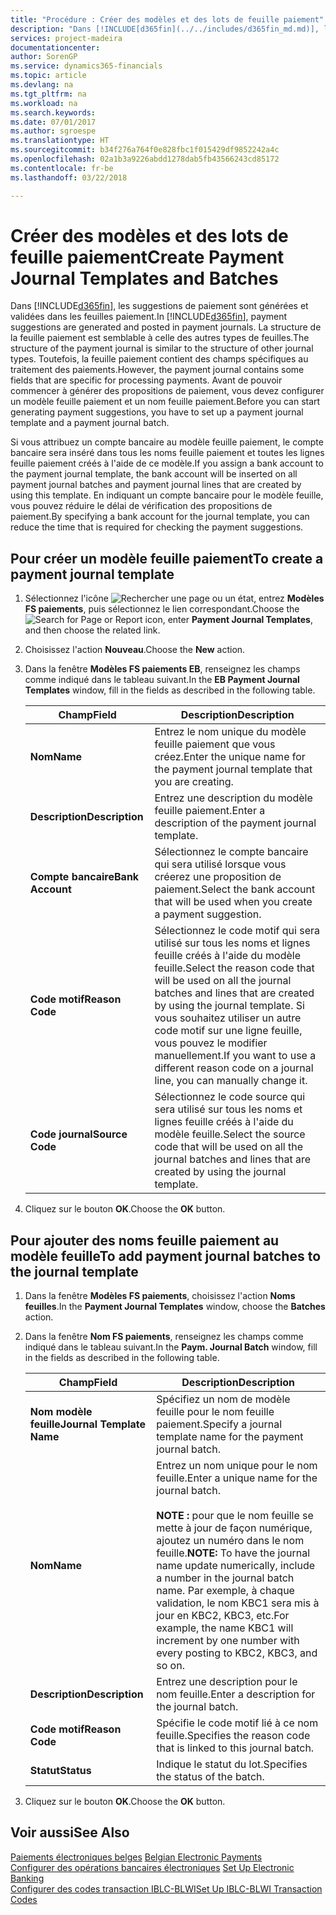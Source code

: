 ```yaml
---
title: "Procédure : Créer des modèles et des lots de feuille paiement"
description: "Dans [!INCLUDE[d365fin](../../includes/d365fin_md.md)], les suggestions de paiement sont générées et validées dans les feuilles paiement. La structure de la feuille paiement est similaire à la structure des autres types de feuille."
services: project-madeira
documentationcenter: 
author: SorenGP
ms.service: dynamics365-financials
ms.topic: article
ms.devlang: na
ms.tgt_pltfrm: na
ms.workload: na
ms.search.keywords: 
ms.date: 07/01/2017
ms.author: sgroespe
ms.translationtype: HT
ms.sourcegitcommit: b34f276a764f0e828fbc1f015429df9852242a4c
ms.openlocfilehash: 02a1b3a9226abdd1278dab5fb43566243cd85172
ms.contentlocale: fr-be
ms.lasthandoff: 03/22/2018

---
```

# <a name="create-payment-journal-templates-and-batches"></a><span data-ttu-id="45704-104">Créer des modèles et des lots de feuille paiement</span><span class="sxs-lookup"><span data-stu-id="45704-104">Create Payment Journal Templates and Batches</span></span>
<span data-ttu-id="45704-105">Dans [!INCLUDE[d365fin](../../includes/d365fin_md.md)], les suggestions de paiement sont générées et validées dans les feuilles paiement.</span><span class="sxs-lookup"><span data-stu-id="45704-105">In [!INCLUDE[d365fin](../../includes/d365fin_md.md)], payment suggestions are generated and posted in payment journals.</span></span> <span data-ttu-id="45704-106">La structure de la feuille paiement est semblable à celle des autres types de feuilles.</span><span class="sxs-lookup"><span data-stu-id="45704-106">The structure of the payment journal is similar to the structure of other journal types.</span></span> <span data-ttu-id="45704-107">Toutefois, la feuille paiement contient des champs spécifiques au traitement des paiements.</span><span class="sxs-lookup"><span data-stu-id="45704-107">However, the payment journal contains some fields that are specific for processing payments.</span></span> <span data-ttu-id="45704-108">Avant de pouvoir commencer à générer des propositions de paiement, vous devez configurer un modèle feuille paiement et un nom feuille paiement.</span><span class="sxs-lookup"><span data-stu-id="45704-108">Before you can start generating payment suggestions, you have to set up a payment journal template and a payment journal batch.</span></span>  

<span data-ttu-id="45704-109">Si vous attribuez un compte bancaire au modèle feuille paiement, le compte bancaire sera inséré dans tous les noms feuille paiement et toutes les lignes feuille paiement créés à l'aide de ce modèle.</span><span class="sxs-lookup"><span data-stu-id="45704-109">If you assign a bank account to the payment journal template, the bank account will be inserted on all payment journal batches and payment journal lines that are created by using this template.</span></span> <span data-ttu-id="45704-110">En indiquant un compte bancaire pour le modèle feuille, vous pouvez réduire le délai de vérification des propositions de paiement.</span><span class="sxs-lookup"><span data-stu-id="45704-110">By specifying a bank account for the journal template, you can reduce the time that is required for checking the payment suggestions.</span></span>  

## <a name="to-create-a-payment-journal-template"></a><span data-ttu-id="45704-111">Pour créer un modèle feuille paiement</span><span class="sxs-lookup"><span data-stu-id="45704-111">To create a payment journal template</span></span>  

1.  <span data-ttu-id="45704-112">Sélectionnez l'icône ![Rechercher une page ou un état](../../media/ui-search/search_small.png "icône Rechercher une page ou un état"), entrez **Modèles FS paiements**, puis sélectionnez le lien correspondant.</span><span class="sxs-lookup"><span data-stu-id="45704-112">Choose the ![Search for Page or Report](../../media/ui-search/search_small.png "Search for Page or Report icon") icon, enter **Payment Journal Templates**, and then choose the related link.</span></span>  
2.  <span data-ttu-id="45704-113">Choisissez l'action **Nouveau**.</span><span class="sxs-lookup"><span data-stu-id="45704-113">Choose the **New** action.</span></span>  
3.  <span data-ttu-id="45704-114">Dans la fenêtre **Modèles FS paiements EB**, renseignez les champs comme indiqué dans le tableau suivant.</span><span class="sxs-lookup"><span data-stu-id="45704-114">In the **EB Payment Journal Templates** window, fill in the fields as described in the following table.</span></span>  

    |<span data-ttu-id="45704-115">Champ</span><span class="sxs-lookup"><span data-stu-id="45704-115">Field</span></span>|<span data-ttu-id="45704-116">Description</span><span class="sxs-lookup"><span data-stu-id="45704-116">Description</span></span>|  
    |---------------------------------|---------------------------------------|  
    |<span data-ttu-id="45704-117">**Nom**</span><span class="sxs-lookup"><span data-stu-id="45704-117">**Name**</span></span>|<span data-ttu-id="45704-118">Entrez le nom unique du modèle feuille paiement que vous créez.</span><span class="sxs-lookup"><span data-stu-id="45704-118">Enter the unique name for the payment journal template that you are creating.</span></span>|  
    |<span data-ttu-id="45704-119">**Description**</span><span class="sxs-lookup"><span data-stu-id="45704-119">**Description**</span></span>|<span data-ttu-id="45704-120">Entrez une description du modèle feuille paiement.</span><span class="sxs-lookup"><span data-stu-id="45704-120">Enter a description of the payment journal template.</span></span>|  
    |<span data-ttu-id="45704-121">**Compte bancaire**</span><span class="sxs-lookup"><span data-stu-id="45704-121">**Bank Account**</span></span>|<span data-ttu-id="45704-122">Sélectionnez le compte bancaire qui sera utilisé lorsque vous créerez une proposition de paiement.</span><span class="sxs-lookup"><span data-stu-id="45704-122">Select the bank account that will be used when you create a payment suggestion.</span></span>|  
    |<span data-ttu-id="45704-123">**Code motif**</span><span class="sxs-lookup"><span data-stu-id="45704-123">**Reason Code**</span></span>|<span data-ttu-id="45704-124">Sélectionnez le code motif qui sera utilisé sur tous les noms et lignes feuille créés à l'aide du modèle feuille.</span><span class="sxs-lookup"><span data-stu-id="45704-124">Select the reason code that will be used on all the journal batches and lines that are created by using the journal template.</span></span> <span data-ttu-id="45704-125">Si vous souhaitez utiliser un autre code motif sur une ligne feuille, vous pouvez le modifier manuellement.</span><span class="sxs-lookup"><span data-stu-id="45704-125">If you want to use a different reason code on a journal line, you can manually change it.</span></span>|  
    |<span data-ttu-id="45704-126">**Code journal**</span><span class="sxs-lookup"><span data-stu-id="45704-126">**Source Code**</span></span>|<span data-ttu-id="45704-127">Sélectionnez le code source qui sera utilisé sur tous les noms et lignes feuille créés à l'aide du modèle feuille.</span><span class="sxs-lookup"><span data-stu-id="45704-127">Select the source code that will be used on all the journal batches and lines that are created by using the journal template.</span></span>|  

4.  <span data-ttu-id="45704-128">Cliquez sur le bouton **OK**.</span><span class="sxs-lookup"><span data-stu-id="45704-128">Choose the **OK** button.</span></span>  

## <a name="to-add-payment-journal-batches-to-the-journal-template"></a><span data-ttu-id="45704-129">Pour ajouter des noms feuille paiement au modèle feuille</span><span class="sxs-lookup"><span data-stu-id="45704-129">To add payment journal batches to the journal template</span></span>  

1.  <span data-ttu-id="45704-130">Dans la fenêtre **Modèles FS paiements**, choisissez l'action **Noms feuilles**.</span><span class="sxs-lookup"><span data-stu-id="45704-130">In the **Payment Journal Templates** window, choose the **Batches** action.</span></span>  
2.  <span data-ttu-id="45704-131">Dans la fenêtre **Nom FS paiements**, renseignez les champs comme indiqué dans le tableau suivant.</span><span class="sxs-lookup"><span data-stu-id="45704-131">In the **Paym. Journal Batch** window, fill in the fields as described in the following table.</span></span>  

    |<span data-ttu-id="45704-132">Champ</span><span class="sxs-lookup"><span data-stu-id="45704-132">Field</span></span>|<span data-ttu-id="45704-133">Description</span><span class="sxs-lookup"><span data-stu-id="45704-133">Description</span></span>|  
    |---------------------------------|---------------------------------------|  
    |<span data-ttu-id="45704-134">**Nom modèle feuille**</span><span class="sxs-lookup"><span data-stu-id="45704-134">**Journal Template Name**</span></span>|<span data-ttu-id="45704-135">Spécifiez un nom de modèle feuille pour le nom feuille paiement.</span><span class="sxs-lookup"><span data-stu-id="45704-135">Specify a journal template name for the payment journal batch.</span></span>|  
    |<span data-ttu-id="45704-136">**Nom**</span><span class="sxs-lookup"><span data-stu-id="45704-136">**Name**</span></span>|<span data-ttu-id="45704-137">Entrez un nom unique pour le nom feuille.</span><span class="sxs-lookup"><span data-stu-id="45704-137">Enter a unique name for the journal batch.</span></span><br /><br /> <span data-ttu-id="45704-138">**NOTE :** pour que le nom feuille se mette à jour de façon numérique, ajoutez un numéro dans le nom feuille.</span><span class="sxs-lookup"><span data-stu-id="45704-138">**NOTE:** To have the journal name update numerically, include a number in the journal batch name.</span></span> <span data-ttu-id="45704-139">Par exemple, à chaque validation, le nom KBC1 sera mis à jour en KBC2, KBC3, etc.</span><span class="sxs-lookup"><span data-stu-id="45704-139">For example, the name KBC1 will increment by one number with every posting to KBC2, KBC3, and so on.</span></span>|  
    |<span data-ttu-id="45704-140">**Description**</span><span class="sxs-lookup"><span data-stu-id="45704-140">**Description**</span></span>|<span data-ttu-id="45704-141">Entrez une description pour le nom feuille.</span><span class="sxs-lookup"><span data-stu-id="45704-141">Enter a description for the journal batch.</span></span>|  
    |<span data-ttu-id="45704-142">**Code motif**</span><span class="sxs-lookup"><span data-stu-id="45704-142">**Reason Code**</span></span>|<span data-ttu-id="45704-143">Spécifie le code motif lié à ce nom feuille.</span><span class="sxs-lookup"><span data-stu-id="45704-143">Specifies the reason code that is linked to this journal batch.</span></span>|  
    |<span data-ttu-id="45704-144">**Statut**</span><span class="sxs-lookup"><span data-stu-id="45704-144">**Status**</span></span>|<span data-ttu-id="45704-145">Indique le statut du lot.</span><span class="sxs-lookup"><span data-stu-id="45704-145">Specifies the status of the batch.</span></span>|  

3.  <span data-ttu-id="45704-146">Cliquez sur le bouton **OK**.</span><span class="sxs-lookup"><span data-stu-id="45704-146">Choose the **OK** button.</span></span>  

## <a name="see-also"></a><span data-ttu-id="45704-147">Voir aussi</span><span class="sxs-lookup"><span data-stu-id="45704-147">See Also</span></span>  
 <span data-ttu-id="45704-148">[Paiements électroniques belges](belgian-electronic-payments.md) </span><span class="sxs-lookup"><span data-stu-id="45704-148">[Belgian Electronic Payments](belgian-electronic-payments.md) </span></span>  
 <span data-ttu-id="45704-149">[Configurer des opérations bancaires électroniques](how-to-set-up-electronic-banking.md) </span><span class="sxs-lookup"><span data-stu-id="45704-149">[Set Up Electronic Banking](how-to-set-up-electronic-banking.md) </span></span>  
 [<span data-ttu-id="45704-150">Configurer des codes transaction IBLC-BLWI</span><span class="sxs-lookup"><span data-stu-id="45704-150">Set Up IBLC-BLWI Transaction Codes</span></span>](how-to-set-up-iblc-blwi-transaction-codes.md)

